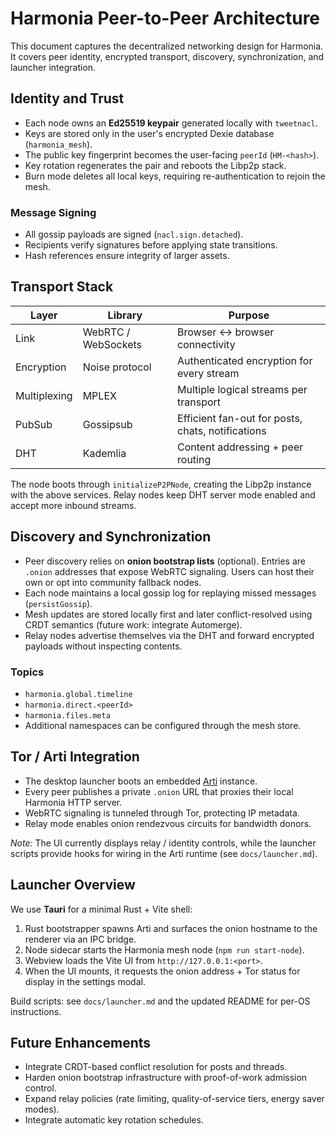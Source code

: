 # Harmonia Peer-to-Peer Architecture

This document captures the decentralized networking design for Harmonia. It covers peer identity, encrypted transport, discovery, synchronization, and launcher integration.

## Identity and Trust

- Each node owns an **Ed25519 keypair** generated locally with `tweetnacl`.
- Keys are stored only in the user's encrypted Dexie database (`harmonia_mesh`).
- The public key fingerprint becomes the user-facing `peerId` (`HM-<hash>`).
- Key rotation regenerates the pair and reboots the Libp2p stack.
- Burn mode deletes all local keys, requiring re-authentication to rejoin the mesh.

### Message Signing

- All gossip payloads are signed (`nacl.sign.detached`).
- Recipients verify signatures before applying state transitions.
- Hash references ensure integrity of larger assets.

## Transport Stack

| Layer | Library | Purpose |
| --- | --- | --- |
| Link | WebRTC / WebSockets | Browser ↔ browser connectivity |
| Encryption | Noise protocol | Authenticated encryption for every stream |
| Multiplexing | MPLEX | Multiple logical streams per transport |
| PubSub | Gossipsub | Efficient fan-out for posts, chats, notifications |
| DHT | Kademlia | Content addressing + peer routing |

The node boots through `initializeP2PNode`, creating the Libp2p instance with the above services. Relay nodes keep DHT server mode enabled and accept more inbound streams.

## Discovery and Synchronization

- Peer discovery relies on **onion bootstrap lists** (optional). Entries are `.onion` addresses that expose WebRTC signaling. Users can host their own or opt into community fallback nodes.
- Each node maintains a local gossip log for replaying missed messages (`persistGossip`).
- Mesh updates are stored locally first and later conflict-resolved using CRDT semantics (future work: integrate Automerge).
- Relay nodes advertise themselves via the DHT and forward encrypted payloads without inspecting contents.

### Topics

- `harmonia.global.timeline`
- `harmonia.direct.<peerId>`
- `harmonia.files.meta`
- Additional namespaces can be configured through the mesh store.

## Tor / Arti Integration

- The desktop launcher boots an embedded [Arti](https://gitlab.torproject.org/tpo/core/arti) instance.
- Every peer publishes a private `.onion` URL that proxies their local Harmonia HTTP server.
- WebRTC signaling is tunneled through Tor, protecting IP metadata.
- Relay mode enables onion rendezvous circuits for bandwidth donors.

_Note:_ The UI currently displays relay / identity controls, while the launcher scripts provide hooks for wiring in the Arti runtime (see `docs/launcher.md`).

## Launcher Overview

We use **Tauri** for a minimal Rust + Vite shell:

1. Rust bootstrapper spawns Arti and surfaces the onion hostname to the renderer via an IPC bridge.
2. Node sidecar starts the Harmonia mesh node (`npm run start-node`).
3. Webview loads the Vite UI from `http://127.0.0.1:<port>`.
4. When the UI mounts, it requests the onion address + Tor status for display in the settings modal.

Build scripts: see `docs/launcher.md` and the updated README for per-OS instructions.

## Future Enhancements

- Integrate CRDT-based conflict resolution for posts and threads.
- Harden onion bootstrap infrastructure with proof-of-work admission control.
- Expand relay policies (rate limiting, quality-of-service tiers, energy saver modes).
- Integrate automatic key rotation schedules.

